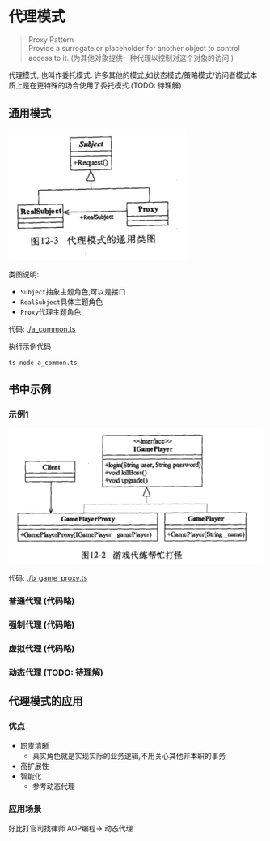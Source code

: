 
# 代理模式
> Proxy Pattern  
> Provide a surrogate or placeholder for another object to control access to it. (为其他对象提供一种代理以控制对这个对象的访问.)


代理模式, 也叫作委托模式. 许多其他的模式,如状态模式/策略模式/访问者模式本质上是在更特殊的场合使用了委托模式.(TODO: 待理解)


## 通用模式

![通用类图](../../assets/proxy_1.png)

类图说明:
- `Subject`抽象主题角色,可以是接口
- `RealSubject`具体主题角色
- `Proxy`代理主题角色

代码: [./a_common.ts](./a_common.ts)

执行示例代码
```
ts-node a_common.ts
```

## 书中示例

### 示例1

![类图](../../assets/proxy_2.png)

代码: [./b_game_proxy.ts](./b_game_proxy.ts)

### 普通代理 (代码略)

### 强制代理 (代码略)

### 虚拟代理 (代码略)

### 动态代理 (TODO: 待理解)


## 代理模式的应用

### 优点
- 职责清晰
  - 真实角色就是实现实际的业务逻辑,不用关心其他非本职的事务
- 高扩展性
- 智能化
  - 参考动态代理

### 应用场景
好比打官司找律师
AOP编程-> 动态代理


